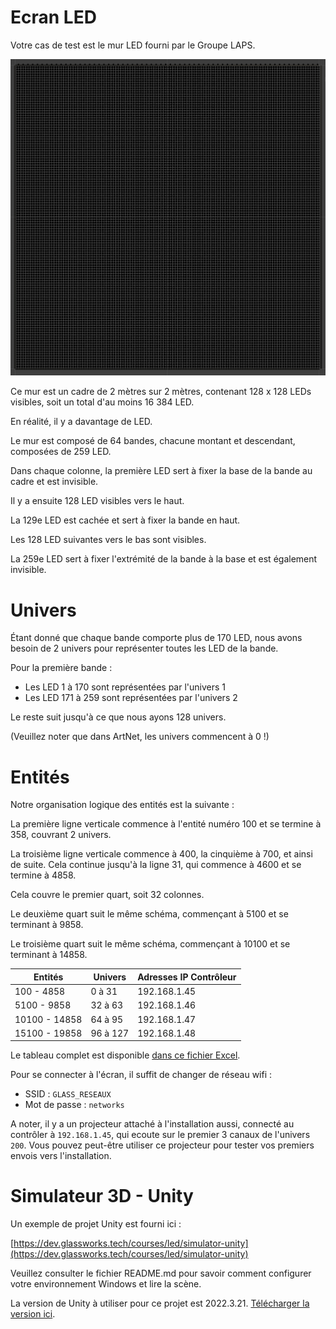 # Ecran LED

Votre cas de test est le mur LED fourni par le Groupe LAPS.

![](../../img/ecran.png)

Ce mur est un cadre de 2 mètres sur 2 mètres, contenant 128 x 128 LEDs visibles, soit un total d'au moins 16 384 LED.

En réalité, il y a davantage de LED.

Le mur est composé de 64 bandes, chacune montant et descendant, composées de 259 LED.

Dans chaque colonne, la première LED sert à fixer la base de la bande au cadre et est invisible.

Il y a ensuite 128 LED visibles vers le haut.

La 129e LED est cachée et sert à fixer la bande en haut.

Les 128 LED suivantes vers le bas sont visibles.

La 259e LED sert à fixer l'extrémité de la bande à la base et est également invisible.

# Univers

Étant donné que chaque bande comporte plus de 170 LED, nous avons besoin de 2 univers pour représenter toutes les LED de la bande.

Pour la première bande :
- Les LED 1 à 170 sont représentées par l'univers 1
- Les LED 171 à 259 sont représentées par l'univers 2

Le reste suit jusqu'à ce que nous ayons 128 univers.

(Veuillez noter que dans ArtNet, les univers commencent à 0 !)

# Entités

Notre organisation logique des entités est la suivante :

La première ligne verticale commence à l'entité numéro 100 et se termine à 358, couvrant 2 univers.

La troisième ligne verticale commence à 400, la cinquième à 700, et ainsi de suite. Cela continue jusqu'à la ligne 31, qui commence à 4600 et se termine à 4858. 

Cela couvre le premier quart, soit 32 colonnes.

Le deuxième quart suit le même schéma, commençant à 5100 et se terminant à 9858.

Le troisième quart suit le même schéma, commençant à 10100 et se terminant à 14858.

| Entités | Univers | Adresses IP Contrôleur |
| ------- | ------- | ----------- |
| 100 - 4858 | 0 à 31 | 192.168.1.45 |
| 5100 - 9858 | 32 à 63 | 192.168.1.46 |
| 10100 - 14858 | 64 à 95 | 192.168.1.47 |
| 15100 - 19858 | 96 à 127 | 192.168.1.48 |

Le tableau complet est disponible [dans ce fichier Excel](https://dev.glassworks.tech/courses/led/simulator-unity/-/raw/main/Assets/Scenes/Ecran/eHub/Ecran.xlsx).

Pour se connecter à l'écran, il suffit de changer de réseau wifi :

- SSID : `GLASS_RESEAUX`
- Mot de passe : `networks`

A noter, il y a un projecteur attaché à l'installation aussi, connecté au contrôler à `192.168.1.45`, qui ecoute sur le premier 3 canaux de l'univers `200`. Vous pouvez peut-être utiliser ce projecteur pour tester vos premiers envois vers l'installation.

# Simulateur 3D - Unity

Un exemple de projet Unity est fourni ici :

[https://dev.glassworks.tech/courses/led/simulator-unity](https://dev.glassworks.tech/courses/led/simulator-unity)

Veuillez consulter le fichier README.md pour savoir comment configurer votre environnement Windows et lire la scène.

La version de Unity à utiliser pour ce projet est 2022.3.21. [Télécharger la version ici](https://unity.com/fr/releases/editor/whats-new/2022.3.21).
